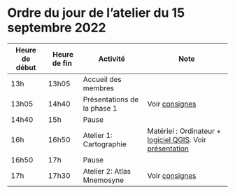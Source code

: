 # Ordre du jour de l’atelier du 15 septembre 2022


| Heure de début | Heure de fin | Activité | Note |
|----|----|----|----|
|13h|13h05|Accueil des membres||
|13h05|14h40|Présentations de la phase 1|Voir [consignes](https://github.com/CUPUM/ecometropole_laurentienne/blob/main/enseignement/20220915/koseki-consignes-presentations_phase_1-20220912.md)|
|14h40|15h|Pause||
|16h|16h50|Atelier 1: Cartographie|Matériel : Ordinateur + [logiciel QGIS](https://www.qgis.org/en/site/forusers/download.html). Voir [présentation](https://github.com/CUPUM/ecometropole_laurentienne/blob/9583a70e72229c7487fdd9723cf5a5c6aac2a790/enseignement/20220915/forest-presentation-etude_cartographique-20220915.pdf)|
|16h50|17h|Pause||
|17h|17h30|Atelier 2: Atlas Mnemosyne|Voir [consignes](https://github.com/CUPUM/ecometropole_laurentienne/blob/4b15d794ca863d56cc490742a452bf6ade6e17c9/enseignement/20220915/koseki-consignes-atlas_menmosyne-20220915.md)|
